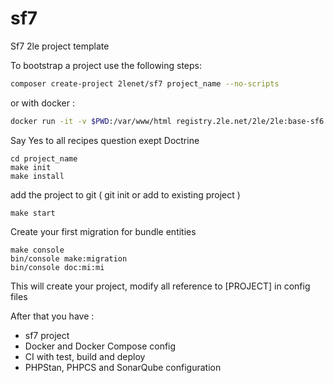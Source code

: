 # sf7
Sf7 2le project template

To bootstrap a project use the following steps:

```bash
composer create-project 2lenet/sf7 project_name --no-scripts
```

or with docker :
```bash
docker run -it -v $PWD:/var/www/html registry.2le.net/2le/2le:base-sf6 composer create-project 2lenet/sf7 project_name --no-scripts
```

Say Yes to all recipes question exept Doctrine


```
cd project_name
make init
make install
```
add the project to git ( git init or add to existing project )

```
make start
```

Create your first migration for bundle entities

```
make console
bin/console make:migration
bin/console doc:mi:mi
```


This will create your project, modify all reference to [PROJECT] in config files

After that you have :

* sf7 project
* Docker and Docker Compose config
* CI with test, build and deploy
* PHPStan, PHPCS and SonarQube configuration
